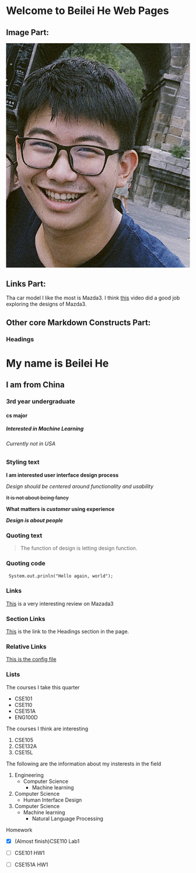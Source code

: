 # Welcome to Beilei He Web Pages

## Image Part:

![Screenshot-Command](/index.assets/Beilei_Headshot.JPG)



## Links Part:

Tha car model I like the most is Mazda3.
I think [this](https://www.youtube.com/watch?v=w3yahl8RMJY) video did a good job exploring the designs of Mazda3.



## Other core Markdown Constructs Part:

### Headings

# My name is Beilei He

## I am from China

### 3rd year undergraduate

#### cs major

##### Interested in Machine Learning

###### Currently not in USA


### Styling text

**I am interested user interface design process**

*Design should be centered around functionality and usability*

~~It is not about being fancy~~

**What matters is _customer_ using experience**

***Design is about people***



### Quoting text

> The function of design is letting design function.



###  Quoting code

```
 System.out.prinln("Hello again, world");
```

 

### Links

[This](https://www.youtube.com/watch?v=w3yahl8RMJY) is a very interesting review on Mazada3



### Section Links
[This](https://github.com/HeBilLi/HeBilLi.github.io/blob/main/index.md#image-part) is the link to the Headings section in the page.




### Relative Links
[This is the config file](./_config.yml)



### Lists
The courses I take this quarter
- CSE101
- CSE110
- CSE151A
- ENG100D

The courses I think are interesting
1. CSE105
2. CSE132A
3. CSE15L

The following are the information about my insterests in the field
1. Engineering
   - Computer Science
     - Machine learning
199. Computer Science
     - Human Interface Design
200. Computer Science
     - Machine learning
       - Natural Language Processing

Homework
- [x] \(Almost finish)CSE110 Lab1
- [ ] CSE101 HW1
- [ ] CSE151A HW1

